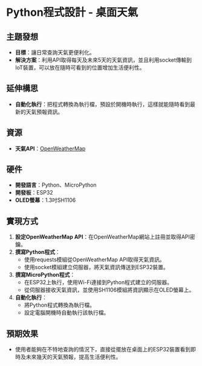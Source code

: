 # Python程式設計 - 桌面天氣

## 主題發想
- **目標**：讓日常查詢天氣更便利化。
- **解決方案**：利用API取得每天及未來5天的天氣資訊，並且利用socket傳輸到IoT裝置，可以放在隨時可看到的位置增加生活便利性。

## 延伸構思
- **自動化執行**：把程式轉換為執行檔，預設於開機時執行，這樣就能隨時看到最新的天氣預報資訊。

## 資源
- **天氣API**：[OpenWeatherMap](https://home.openweathermap.org/)

## 硬件
- **開發語言**：Python、MicroPython
- **開發板**：ESP32
- **OLED螢幕**：1.3吋SH1106

## 實現方式
1. **設定OpenWeatherMap API**：在OpenWeatherMap網站上註冊並取得API密鑰。
2. **撰寫Python程式**：
   - 使用requests模組從OpenWeatherMap API取得天氣資訊。
   - 使用socket模組建立伺服器，將天氣資訊傳送到ESP32裝置。
3. **撰寫MicroPython程式**：
   - 在ESP32上執行，使用Wi-Fi連接到Python程式建立的伺服器。
   - 從伺服器接收天氣資訊，並使用SH1106模組將資訊顯示在OLED螢幕上。
4. **自動化執行**：
   - 將Python程式轉換為執行檔。
   - 設定電腦開機時自動執行該執行檔。

## 預期效果
- 使用者能夠在不特地查詢的情況下，直接從擺放在桌面上的ESP32裝置看到即時及未來幾天的天氣預報，提高生活便利性。
